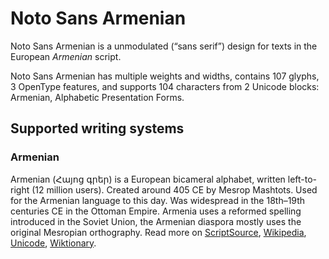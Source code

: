 
# Noto Sans Armenian

Noto Sans Armenian is a unmodulated (“sans serif”) design for texts in the European _Armenian_ script. 

Noto Sans Armenian has multiple weights and widths, contains 107 glyphs, 3 OpenType features, and supports 104 characters from 2 Unicode blocks: Armenian, Alphabetic Presentation Forms.


## Supported writing systems


### Armenian

Armenian (Հայոց գրեր) is a European bicameral alphabet, written left-to-right (12 million users). Created around 405 CE by Mesrop Mashtots. Used for the Armenian language to this day. Was widespread in the 18th–19th centuries CE in the Ottoman Empire. Armenia uses a reformed spelling introduced in the Soviet Union, the Armenian diaspora mostly uses the original Mesropian orthography. Read more on [ScriptSource](https://scriptsource.org/scr/Armn), [Wikipedia](https://en.wikipedia.org/wiki/ISO_15924:Armn), [Unicode](https://www.unicode.org/versions/Unicode13.0.0/ch07.pdf#G3334), [Wiktionary](https://en.wiktionary.org/wiki/Category:Armenian_script).

